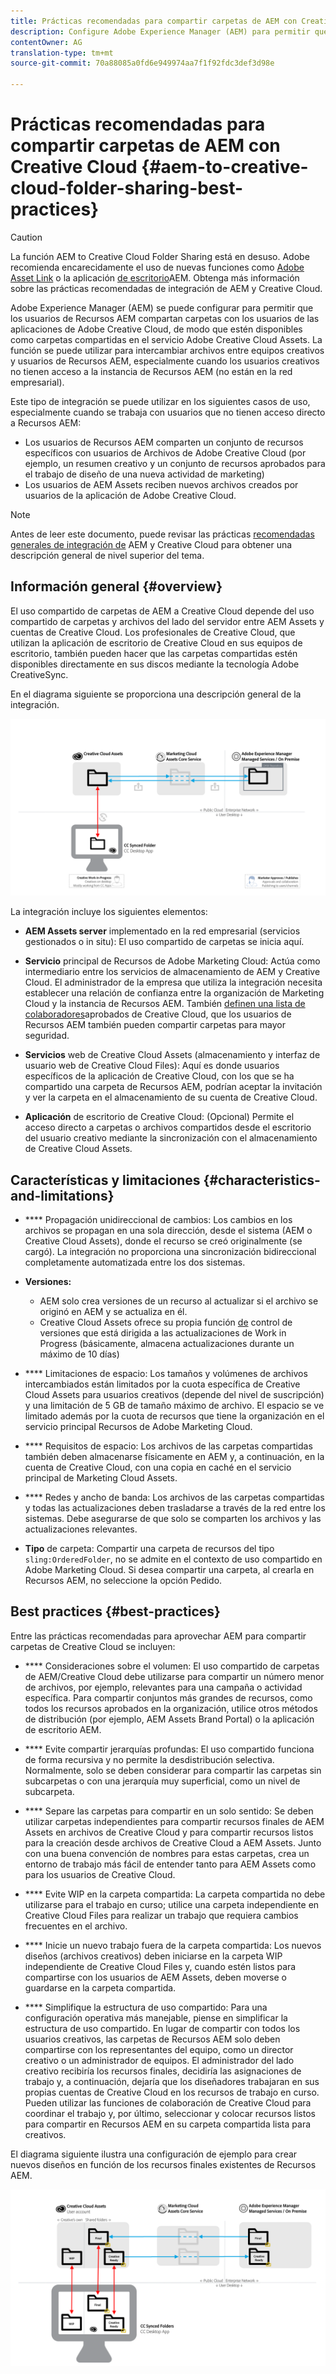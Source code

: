 ```yaml
---
title: Prácticas recomendadas para compartir carpetas de AEM con Creative Cloud
description: Configure Adobe Experience Manager (AEM) para permitir que los usuarios de Recursos AEM intercambien carpetas con usuarios de Adobe Creative Cloud (CC).
contentOwner: AG
translation-type: tm+mt
source-git-commit: 70a88085a0fd6e949974aa7f1f92fdc3def3d98e

---
```



# Prácticas recomendadas para compartir carpetas de AEM con Creative Cloud {#aem-to-creative-cloud-folder-sharing-best-practices}

>[!CAUTION]
>
>La función AEM to Creative Cloud Folder Sharing está en desuso. Adobe recomienda encarecidamente el uso de nuevas funciones como [Adobe Asset Link](https://helpx.adobe.com/enterprise/using/adobe-asset-link.html) o la aplicación [de escritorio](https://helpx.adobe.com/experience-manager/desktop-app/aem-desktop-app.html)AEM. Obtenga más información sobre las prácticas recomendadas [](/help/assets/aem-cc-integration-best-practices.md)de integración de AEM y Creative Cloud.

Adobe Experience Manager (AEM) se puede configurar para permitir que los usuarios de Recursos AEM compartan carpetas con los usuarios de las aplicaciones de Adobe Creative Cloud, de modo que estén disponibles como carpetas compartidas en el servicio Adobe Creative Cloud Assets. La función se puede utilizar para intercambiar archivos entre equipos creativos y usuarios de Recursos AEM, especialmente cuando los usuarios creativos no tienen acceso a la instancia de Recursos AEM (no están en la red empresarial).

Este tipo de integración se puede utilizar en los siguientes casos de uso, especialmente cuando se trabaja con usuarios que no tienen acceso directo a Recursos AEM:

* Los usuarios de Recursos AEM comparten un conjunto de recursos específicos con usuarios de Archivos de Adobe Creative Cloud (por ejemplo, un resumen creativo y un conjunto de recursos aprobados para el trabajo de diseño de una nueva actividad de marketing)
* Los usuarios de AEM Assets reciben nuevos archivos creados por usuarios de la aplicación de Adobe Creative Cloud.

>[!NOTE]
>
>Antes de leer este documento, puede revisar las prácticas [recomendadas generales de integración de](/help/assets/aem-cc-integration-best-practices.md) AEM y Creative Cloud para obtener una descripción general de nivel superior del tema.

## Información general {#overview}

El uso compartido de carpetas de AEM a Creative Cloud depende del uso compartido de carpetas y archivos del lado del servidor entre AEM Assets y cuentas de Creative Cloud. Los profesionales de Creative Cloud, que utilizan la aplicación de escritorio de Creative Cloud en sus equipos de escritorio, también pueden hacer que las carpetas compartidas estén disponibles directamente en sus discos mediante la tecnología Adobe CreativeSync.

En el diagrama siguiente se proporciona una descripción general de la integración.

![chlimage_1-179](assets/chlimage_1-406.png)

La integración incluye los siguientes elementos:

* **AEM Assets server** implementado en la red empresarial (servicios gestionados o in situ): El uso compartido de carpetas se inicia aquí.
* **Servicio** principal de Recursos de Adobe Marketing Cloud: Actúa como intermediario entre los servicios de almacenamiento de AEM y Creative Cloud. El administrador de la empresa que utiliza la integración necesita establecer una relación de confianza entre la organización de Marketing Cloud y la instancia de Recursos AEM. También [definen una lista de colaboradores](https://marketing.adobe.com/resources/help/en_US/mcloud/t_admin_add_cc_user.html)aprobados de Creative Cloud, que los usuarios de Recursos AEM también pueden compartir carpetas para mayor seguridad.

* **Servicios** web de Creative Cloud Assets (almacenamiento y interfaz de usuario web de Creative Cloud Files): Aquí es donde usuarios específicos de la aplicación de Creative Cloud, con los que se ha compartido una carpeta de Recursos AEM, podrían aceptar la invitación y ver la carpeta en el almacenamiento de su cuenta de Creative Cloud.
* **Aplicación** de escritorio de Creative Cloud: (Opcional) Permite el acceso directo a carpetas o archivos compartidos desde el escritorio del usuario creativo mediante la sincronización con el almacenamiento de Creative Cloud Assets.

## Características y limitaciones {#characteristics-and-limitations}

* **** Propagación unidireccional de cambios: Los cambios en los archivos se propagan en una sola dirección, desde el sistema (AEM o Creative Cloud Assets), donde el recurso se creó originalmente (se cargó). La integración no proporciona una sincronización bidireccional completamente automatizada entre los dos sistemas.
* **Versiones:**

   * AEM solo crea versiones de un recurso al actualizar si el archivo se originó en AEM y se actualiza en él.
   * Creative Cloud Assets ofrece su propia función [de](https://helpx.adobe.com/creative-cloud/help/versioning-faq.html) control de versiones que está dirigida a las actualizaciones de Work in Progress (básicamente, almacena actualizaciones durante un máximo de 10 días)

* **** Limitaciones de espacio: Los tamaños y volúmenes de archivos intercambiados están limitados por la cuota [](https://helpx.adobe.com/creative-cloud/kb/file-storage-quota.html) específica de Creative Cloud Assets para usuarios creativos (depende del nivel de suscripción) y una limitación de 5 GB de tamaño máximo de archivo. El espacio se ve limitado además por la cuota de recursos que tiene la organización en el servicio principal Recursos de Adobe Marketing Cloud.

* **** Requisitos de espacio: Los archivos de las carpetas compartidas también deben almacenarse físicamente en AEM y, a continuación, en la cuenta de Creative Cloud, con una copia en caché en el servicio principal de Marketing Cloud Assets.
* **** Redes y ancho de banda: Los archivos de las carpetas compartidas y todas las actualizaciones deben trasladarse a través de la red entre los sistemas. Debe asegurarse de que solo se comparten los archivos y las actualizaciones relevantes.
* **Tipo** de carpeta: Compartir una carpeta de recursos del tipo `sling:OrderedFolder`, no se admite en el contexto de uso compartido en Adobe Marketing Cloud. Si desea compartir una carpeta, al crearla en Recursos AEM, no seleccione la opción Pedido.

## Best practices {#best-practices}

Entre las prácticas recomendadas para aprovechar AEM para compartir carpetas de Creative Cloud se incluyen:

* **** Consideraciones sobre el volumen: El uso compartido de carpetas de AEM/Creative Cloud debe utilizarse para compartir un número menor de archivos, por ejemplo, relevantes para una campaña o actividad específica. Para compartir conjuntos más grandes de recursos, como todos los recursos aprobados en la organización, utilice otros métodos de distribución (por ejemplo, AEM Assets Brand Portal) o la aplicación de escritorio AEM.

* **** Evite compartir jerarquías profundas: El uso compartido funciona de forma recursiva y no permite la desdistribución selectiva. Normalmente, solo se deben considerar para compartir las carpetas sin subcarpetas o con una jerarquía muy superficial, como un nivel de subcarpeta.
* **** Separe las carpetas para compartir en un solo sentido: Se deben utilizar carpetas independientes para compartir recursos finales de AEM Assets en archivos de Creative Cloud y para compartir recursos listos para la creación desde archivos de Creative Cloud a AEM Assets. Junto con una buena convención de nombres para estas carpetas, crea un entorno de trabajo más fácil de entender tanto para AEM Assets como para los usuarios de Creative Cloud.
* **** Evite WIP en la carpeta compartida: La carpeta compartida no debe utilizarse para el trabajo en curso; utilice una carpeta independiente en Creative Cloud Files para realizar un trabajo que requiera cambios frecuentes en el archivo.
* **** Inicie un nuevo trabajo fuera de la carpeta compartida: Los nuevos diseños (archivos creativos) deben iniciarse en la carpeta WIP independiente de Creative Cloud Files y, cuando estén listos para compartirse con los usuarios de AEM Assets, deben moverse o guardarse en la carpeta compartida.
* **** Simplifique la estructura de uso compartido: Para una configuración operativa más manejable, piense en simplificar la estructura de uso compartido. En lugar de compartir con todos los usuarios creativos, las carpetas de Recursos AEM solo deben compartirse con los representantes del equipo, como un director creativo o un administrador de equipos. El administrador del lado creativo recibiría los recursos finales, decidiría las asignaciones de trabajo y, a continuación, dejaría que los diseñadores trabajaran en sus propias cuentas de Creative Cloud en los recursos de trabajo en curso. Pueden utilizar las funciones de colaboración de Creative Cloud para coordinar el trabajo y, por último, seleccionar y colocar recursos listos para compartir en Recursos AEM en su carpeta compartida lista para creativos.

El diagrama siguiente ilustra una configuración de ejemplo para crear nuevos diseños en función de los recursos finales existentes de Recursos AEM.

![chlimage_1-180](assets/chlimage_1-407.png)
